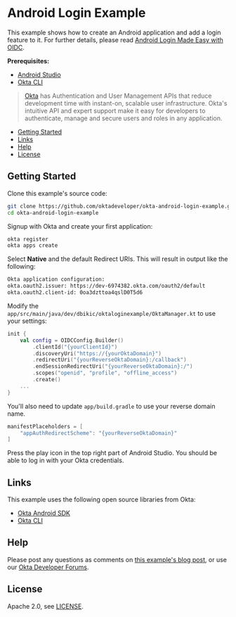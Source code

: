 # Android Login Example

This example shows how to create an Android application and add a login feature to it. For further details, please read [Android Login Made Easy with OIDC][blog].

**Prerequisites:**

* [Android Studio][android-studio]
* [Okta CLI][okta-cli]

> [Okta](https://developer.okta.com/) has Authentication and User Management APIs that reduce development time with instant-on, scalable user infrastructure. Okta's intuitive API and expert support make it easy for developers to authenticate, manage and secure users and roles in any application.

* [Getting Started](#getting-started)
* [Links](#links)
* [Help](#help)
* [License](#license)

## Getting Started

Clone this example's source code:

```bash
git clone https://github.com/oktadeveloper/okta-android-login-example.git
cd okta-android-login-example
```

Signup with Okta and create your first application:

```bash
okta register
okta apps create
```

Select **Native** and the default Redirect URIs. This will result in output like the following:

```bash
Okta application configuration:
okta.oauth2.issuer: https://dev-6974382.okta.com/oauth2/default
okta.oauth2.client-id: 0oa3dzttoa4qslD0T5d6
```

Modify the `app/src/main/java/dev/dbikic/oktaloginexample/OktaManager.kt` to use your settings:

```kotlin
init {
    val config = OIDCConfig.Builder()
        .clientId("{yourClientId}")
        .discoveryUri("https://{yourOktaDomain}")
        .redirectUri("{yourReverseOktaDomain}:/callback")
        .endSessionRedirectUri("{yourReverseOktaDomain}:/")
        .scopes("openid", "profile", "offline_access")
        .create()
    ...
}
```

You'll also need to update `app/build.gradle` to use your reverse domain name.

```groovy
manifestPlaceholders = [
    "appAuthRedirectScheme": "{yourReverseOktaDomain}"
]
```

Press the play icon in the top right part of Android Studio. You should be able to log in with your Okta credentials.

## Links

This example uses the following open source libraries from Okta:

* [Okta Android SDK](https://github.com/okta/okta-oidc-android)
* [Okta CLI](https://github.com/okta/okta-cli)

## Help

Please post any questions as comments on [this example's blog post][blog], or use our [Okta Developer Forums](https://devforum.okta.com/).

## License
Apache 2.0, see [LICENSE](LICENSE).

[android-studio]: https://developer.android.com/studio
[blog]: https://developer.okta.com/blog/2021/01/06/android-login
[okta-cli]: https://github.com/okta/okta-cli


